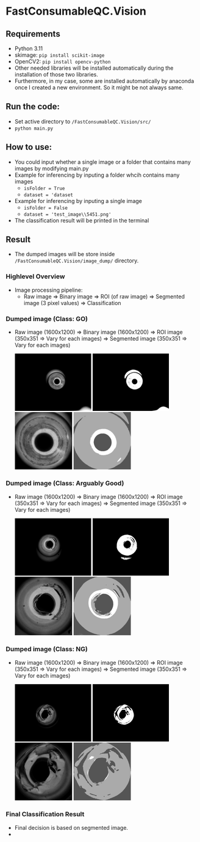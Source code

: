 # FastConsumableQC.Vision

## Requirements
- Python 3.11
- skimage: `pip install scikit-image`
- OpenCV2: `pip install opencv-python`
- Other needed libraries will be installed automatically during the installation of those two libraries.
- Furthermore, in my case, some are installed automatically by anaconda once I created a new environment. So it might be not always same.

## Run the code:
- Set active directory to `/FastConsumableQC.Vision/src/`
- `python main.py`

## How to use:
- You could input whether a single image or a folder that contains many images by modifying main.py
- Example for inferencing by inputing a folder whcih contains many images
    - `isFolder = True`
    - `dataset = 'dataset`
- Example for inferencing by inputing a single image
    - `isFolder = False`
    - `dataset = 'test_image\\5451.png'`
- The classification result will be printed in the terminal

## Result
- The dumped images will be store inside `/FastConsumableQC.Vision/image_dump/` directory.

### Highlevel Overview
- Image processing pipeline:
    - Raw image => Binary image => ROI (of raw image) => Segmented image (3 pixel values) => Classification

### Dumped image (Class: GO)
- Raw image (1600x1200) => Binary image (1600x1200) => ROI image (350x351 => Vary for each images) => Segmented image (350x351 => Vary for each images)

  <img src="assets/965.png" alt="Raw image" width="200" /> <img src="assets/965_bin.png" alt="Raw image" width="200" /> <img src="assets/965_bin_ROI.png" alt="Raw image" width="150" /> <img src="assets/965_bin_ROI_segmented.png" alt="Raw image" width="150" />

### Dumped image (Class: Arguably Good)
- Raw image (1600x1200) => Binary image (1600x1200) => ROI image (350x351 => Vary for each images) => Segmented image (350x351 => Vary for each images)

  <img src="assets/6812.png" alt="Raw image" width="200" /> <img src="assets/6812_bin.png" alt="Raw image" width="200" /> <img src="assets/6812_bin_ROI.png" alt="Raw image" width="150" /> <img src="assets/6812_bin_ROI_segmented.png" alt="Raw image" width="150" />

### Dumped image (Class: NG)
- Raw image (1600x1200) => Binary image (1600x1200) => ROI image (350x351 => Vary for each images) => Segmented image (350x351 => Vary for each images)

  <img src="assets/6573.png" alt="Raw image" width="200" /> <img src="assets/6573_bin.png" alt="Raw image" width="200" /> <img src="assets/6573_bin_ROI.png" alt="Raw image" width="150" /> <img src="assets/6573_bin_ROI_segmented.png" alt="Raw image" width="150" />

### Final Classification Result
- Final decision is based on segmented image.
- 